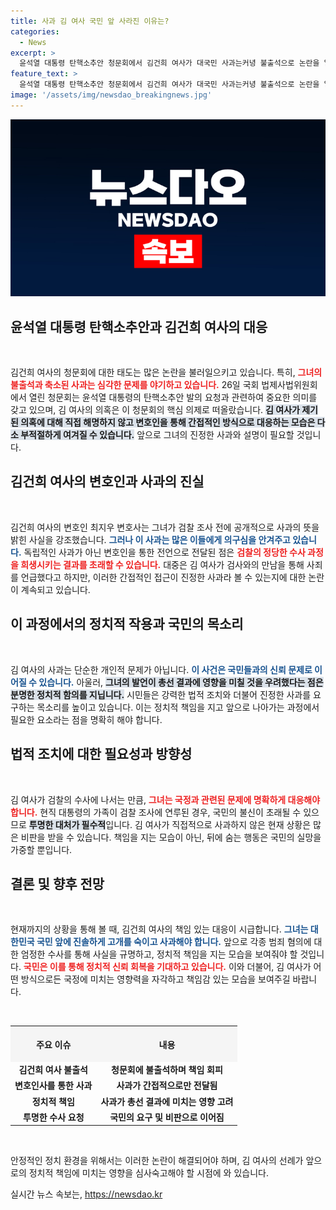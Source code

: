 ```yaml
---
title: 사과 김 여사 국민 앞 사라진 이유는?
categories:
  - News
excerpt: >
  윤석열 대통령 탄핵소추안 청문회에서 김건희 여사가 대국민 사과는커녕 불출석으로 논란을 일으켰다. 변호인이 전한 사과의 진정성에 의구심이 커지며, 국민 앞에 진솔히 나서야 한다는 목소리가 높아지고 있다.
feature_text: >
  윤석열 대통령 탄핵소추안 청문회에서 김건희 여사가 대국민 사과는커녕 불출석으로 논란을 일으켰다. 변호인이 전한 사과의 진정성에 의구심이 커지며, 국민 앞에 진솔히 나서야 한다는 목소리가 높아지고 있다.
image: '/assets/img/newsdao_breakingnews.jpg'
---
```


<p><img src="/assets/img/newsdao_breakingnews.jpg" alt="pcversion 속보" /></p>

<h2 data-ke-size="size26">윤석열 대통령 탄핵소추안과 김건희 여사의 대응</h2>

<p data-ke-size="size16">&nbsp;</p>

<p>김건희 여사의 청문회에 대한 태도는 많은 논란을 불러일으키고 있습니다. 특히, <b><span style="color: #ee2323;">그녀의 불출석과 축소된 사과는 심각한 문제를 야기하고 있습니다.</span></b> 26일 국회 법제사법위원회에서 열린 청문회는 윤석열 대통령의 탄핵소추안 발의 요청과 관련하여 중요한 의미를 갖고 있으며, 김 여사의 의혹은 이 청문회의 핵심 의제로 떠올랐습니다. <b><span style="background-color: #21538527;">김 여사가 제기된 의혹에 대해 직접 해명하지 않고 변호인을 통해 간접적인 방식으로 대응하는 모습은 다소 부적절하게 여겨질 수 있습니다.</span></b> 앞으로 그녀의 진정한 사과와 설명이 필요할 것입니다.</p>

<h2 data-ke-size="size26">김건희 여사의 변호인과 사과의 진실</h2>

<p data-ke-size="size16">&nbsp;</p>

<p>김건희 여사의 변호인 최지우 변호사는 그녀가 검찰 조사 전에 공개적으로 사과의 뜻을 밝힌 사실을 강조했습니다. <b><span style="color: #1a5490;">그러나 이 사과는 많은 이들에게 의구심을 안겨주고 있습니다.</span></b> 독립적인 사과가 아닌 변호인을 통한 전언으로 전달된 점은 <b><span style="color: #ee2323;">검찰의 정당한 수사 과정을 희생시키는 결과를 초래할 수 있습니다.</span></b> 대중은 김 여사가 검사와의 만남을 통해 사죄를 언급했다고 하지만, 이러한 간접적인 접근이 진정한 사과라 볼 수 있는지에 대한 논란이 계속되고 있습니다.</p>

<h2 data-ke-size="size26">이 과정에서의 정치적 작용과 국민의 목소리</h2>

<p data-ke-size="size16">&nbsp;</p>

<p>김 여사의 사과는 단순한 개인적 문제가 아닙니다. <b><span style="color: #1a5490;">이 사건은 국민들과의 신뢰 문제로 이어질 수 있습니다.</span></b> 아울러, <b><span style="background-color: #21538527;">그녀의 발언이 총선 결과에 영향을 미칠 것을 우려했다는 점은 분명한 정치적 함의를 지닙니다.</span></b> 시민들은 강력한 법적 조치와 더불어 진정한 사과를 요구하는 목소리를 높이고 있습니다. 이는 정치적 책임을 지고 앞으로 나아가는 과정에서 필요한 요소라는 점을 명확히 해야 합니다.</p>

<h2 data-ke-size="size26">법적 조치에 대한 필요성과 방향성</h2>

<p data-ke-size="size16">&nbsp;</p>

<p>김 여사가 검찰의 수사에 나서는 만큼, <b><span style="color: #ee2323;">그녀는 국정과 관련된 문제에 명확하게 대응해야 합니다.</span></b> 현직 대통령의 가족이 검찰 조사에 연루된 경우, 국민의 불신이 초래될 수 있으므로 <b><span style="background-color: #21538527;">투명한 대처가 필수적</span></b>입니다. 김 여사가 직접적으로 사과하지 않은 현재 상황은 많은 비판을 받을 수 있습니다. 책임을 지는 모습이 아닌, 뒤에 숨는 행동은 국민의 실망을 가중할 뿐입니다. </p>

<h2 data-ke-size="size26">결론 및 향후 전망</h2>

<p data-ke-size="size16">&nbsp;</p>

<p>현재까지의 상황을 통해 볼 때, 김건희 여사의 책임 있는 대응이 시급합니다. <b><span style="color: #1a5490;">그녀는 대한민국 국민 앞에 진솔하게 고개를 숙이고 사과해야 합니다.</span></b> 앞으로 각종 범죄 혐의에 대한 엄정한 수사를 통해 사실을 규명하고, 정치적 책임을 지는 모습을 보여줘야 할 것입니다. <b><span style="color: #ee2323;">국민은 이를 통해 정치적 신뢰 회복을 기대하고 있습니다.</span></b> 이와 더불어, 김 여사가 어떤 방식으로든 국정에 미치는 영향력을 자각하고 책임감 있는 모습을 보여주길 바랍니다.</p>

<p data-ke-size="size16">&nbsp;</p>

<table style="width: 100%; border-collapse: collapse;">
    <tr>
        <th style="text-align: center; height: 50px; background-color: #f5f5f5;"><b>주요 이슈</b></th>
        <th style="text-align: center; height: 50px; background-color: #f5f5f5;"><b>내용</b></th>
    </tr>
    <tr>
        <td style="text-align: center; height: 17px;"><b>김건희 여사 불출석</b></td>
        <td style="text-align: center; height: 17px;"><b>청문회에 불출석하며 책임 회피</b></td>
    </tr>
    <tr>
        <td style="text-align: center; height: 17px;"><b>변호인사를 통한 사과</b></td>
        <td style="text-align: center; height: 17px;"><b>사과가 간접적으로만 전달됨</b></td>
    </tr>
    <tr>
        <td style="text-align: center; height: 17px;"><b>정치적 책임</b></td>
        <td style="text-align: center; height: 17px;"><b>사과가 총선 결과에 미치는 영향 고려</b></td>
    </tr>
    <tr>
        <td style="text-align: center; height: 17px;"><b>투명한 수사 요청</b></td>
        <td style="text-align: center; height: 17px;"><b>국민의 요구 및 비판으로 이어짐</b></td>
    </tr>
</table>

<p data-ke-size="size16">&nbsp;</p>

<p>안정적인 정치 환경을 위해서는 이러한 논란이 해결되어야 하며, 김 여사의 선례가 앞으로의 정치적 책임에 미치는 영향을 심사숙고해야 할 시점에 와 있습니다.</p>
실시간 뉴스 속보는, <a href="https://newsdao.kr" rel="dofollow">https://newsdao.kr</a>


